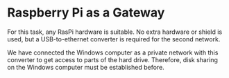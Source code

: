 # Raspberry Pi as a Gateway

For this task, any RasPi hardware is suitable. No extra hardware or shield is used, but a USB-to-ethernet converter is required for the second network.

We have connected the Windows computer as a private network with this converter to get access to parts of the hard drive. Therefore, disk sharing on the Windows computer must be established before.

